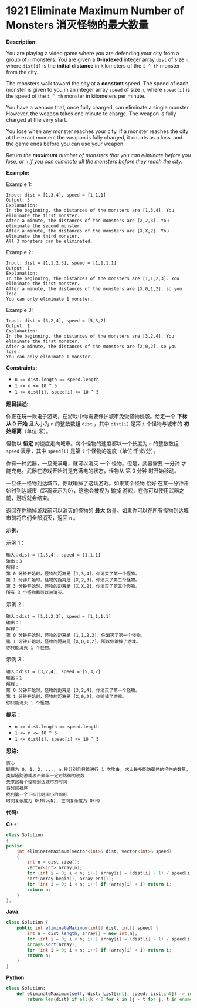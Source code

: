 # 1921 Eliminate Maximum Number of Monsters 消灭怪物的最大数量

__Description:__

You are playing a video game where you are defending your city from a group of `n` monsters. You are given a __0-indexed__ integer array `dist` of size `n`, where `dist[i]` is the __initial distance__ in kilometers of the `i ^ th` monster from the city.

The monsters walk toward the city at a __constant__ speed. The speed of each monster is given to you in an integer array `speed` of size `n`, where `speed[i]` is the speed of the `i ^ th` monster in kilometers per minute.

You have a weapon that, once fully charged, can eliminate a single monster. However, the weapon takes one minute to charge. The weapon is fully charged at the very start.

You lose when any monster reaches your city. If a monster reaches the city at the exact moment the weapon is fully charged, it counts as a loss, and the game ends before you can use your weapon.

Return _the __maximum__ number of monsters that you can eliminate before you lose, or_ `n` _if you can eliminate all the monsters before they reach the city._

__Example:__

Example 1:

```text
Input: dist = [1,3,4], speed = [1,1,1]
Output: 3
Explanation:
In the beginning, the distances of the monsters are [1,3,4]. You eliminate the first monster.
After a minute, the distances of the monsters are [X,2,3]. You eliminate the second monster.
After a minute, the distances of the monsters are [X,X,2]. You eliminate the third monster.
All 3 monsters can be eliminated.
```

Example 2:

```text
Input: dist = [1,1,2,3], speed = [1,1,1,1]
Output: 1
Explanation:
In the beginning, the distances of the monsters are [1,1,2,3]. You eliminate the first monster.
After a minute, the distances of the monsters are [X,0,1,2], so you lose.
You can only eliminate 1 monster.
```

Example 3:

```text
Input: dist = [3,2,4], speed = [5,3,2]
Output: 1
Explanation:
In the beginning, the distances of the monsters are [3,2,4]. You eliminate the first monster.
After a minute, the distances of the monsters are [X,0,2], so you lose.
You can only eliminate 1 monster.
```

__Constraints:__

- `n == dist.length == speed.length`
- `1 <= n <= 10 ^ 5`
- `1 <= dist[i], speed[i] <= 10 ^ 5`

__题目描述:__

你正在玩一款电子游戏，在游戏中你需要保护城市免受怪物侵袭。给定一个 __下标从 0 开始__ 且大小为 `n` 的整数数组 `dist` ，其中 `dist[i]` 是第 `i` 个怪物与城市的 __初始距离__（单位:米）。

怪物以 __恒定__ 的速度走向城市。每个怪物的速度都以一个长度为 `n` 的整数数组 `speed` 表示，其中 `speed[i]` 是第 `i` 个怪物的速度（单位:千米/分）。

你有一种武器，一旦充满电，就可以消灭 一个 怪物。但是，武器需要 一分钟 才能充电。武器在游戏开始时是充满电的状态，怪物从 第 0 分钟 时开始移动。

一旦任一怪物到达城市，你就输掉了这场游戏。如果某个怪物 恰好 在某一分钟开始时到达城市（距离表示为0），这也会被视为 输掉 游戏，在你可以使用武器之前，游戏就会结束。

返回在你输掉游戏前可以消灭的怪物的 __最大__ 数量。如果你可以在所有怪物到达城市前将它们全部消灭，返回  `n` 。

__示例:__

示例 1：

```text
输入：dist = [1,3,4], speed = [1,1,1]
输出：3
解释：
第 0 分钟开始时，怪物的距离是 [1,3,4]，你消灭了第一个怪物。
第 1 分钟开始时，怪物的距离是 [X,2,3]，你消灭了第二个怪物。
第 3 分钟开始时，怪物的距离是 [X,X,2]，你消灭了第三个怪物。
所有 3 个怪物都可以被消灭。
```

示例 2：

```text
输入：dist = [1,1,2,3], speed = [1,1,1,1]
输出：1
解释：
第 0 分钟开始时，怪物的距离是 [1,1,2,3]，你消灭了第一个怪物。
第 1 分钟开始时，怪物的距离是 [X,0,1,2]，所以你输掉了游戏。
你只能消灭 1 个怪物。
```

示例 3：

```text
输入：dist = [3,2,4], speed = [5,3,2]
输出：1
解释：
第 0 分钟开始时，怪物的距离是 [3,2,4]，你消灭了第一个怪物。
第 1 分钟开始时，怪物的距离是 [X,0,2]，你输掉了游戏。 
你只能消灭 1 个怪物。
```

__提示：__

- `n == dist.length == speed.length`
- `1 <= n <= 10 ^ 5`
- `1 <= dist[i], speed[i] <= 10 ^ 5`

__思路:__

```text
贪心
题意为 0, 1, 2, ..., n 秒分别且只能进行 1 次攻击, 求出最多能防御住的怪物的数量, 类似塔防游戏攻击频率一定时防御的波数
先求出每个怪物到达城市的时间
将时间排序
找到第一个下标比时间小的即可
时间复杂度为 O(NlogN), 空间复杂度为 O(N)
```

__代码:__

__C++__:

```C++
class Solution 
{
public:
    int eliminateMaximum(vector<int>& dist, vector<int>& speed) 
    {
        int n = dist.size();
        vector<int> array(n);
        for (int i = 0; i < n; i++) array[i] = (dist[i] - 1) / speed[i];
        sort(array.begin(), array.end());
        for (int i = 0; i < n; i++) if (array[i] < i) return i;
        return n;
    }
};
```

__Java__:

```Java
class Solution {
    public int eliminateMaximum(int[] dist, int[] speed) {
        int n = dist.length, array[] = new int[n];
        for (int i = 0; i < n; i++) array[i] = (dist[i] - 1) / speed[i];
        Arrays.sort(array);
        for (int i = 0; i < n; i++) if (array[i] < i) return i;
        return n;
    }
}
```

__Python__:

```Python
class Solution:
    def eliminateMaximum(self, dist: List[int], speed: List[int]) -> int:
        return len(dist) if all(k < 0 for k in [j - t for j, t in enumerate(sorted([dist[i] / speed[i] for i in range(len(dist))]))]) else [k for k, v in enumerate([j - t for j, t in enumerate(sorted([dist[i] / speed[i] for i in range(len(dist))]))]) if v >= 0][0]
```

